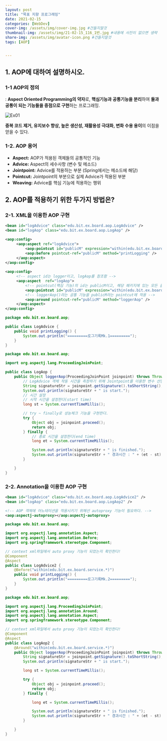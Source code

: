 ```yaml
---
layout: post
title: "목표 지향 프로그래밍"
date: 2021-02-15
categories: [WebDev]
cover-img: /assets/img/cover-img.jpg #건들지말것
thumbnail-img: /assets/img/21-02-15_116_1번.jpg #내용에 사진이 없으면 생략
share-img: /assets/img/avatar-icon.png #건들지말것
tags: [AOP]


---
```


## 1. AOP에 대하여 설명하시오.

### 1-1 AOP의 정의

: **Aspect Oriented Programming의 약자**로, **핵심기능과 공통기능을 분리**하여 **둘과 공통이 되는 기능들을 중점으로 구현**하는 프로그래밍.

![Ex01](/assets/img/21-02-15_116_1번.jpg)

**중복 코드 제거, 유지보수 향상, 높은 생산성,  재활용성 극대화, 변화 수용 용이**의 이점을 얻을 수 있다.

### 1-2. AOP 용어

- **Aspect:** AOP가 적용된 객체들의 공통적인 기능
- **Advice:** Aspect의 세수사항 (변수 및 메소드)
- **Jointpoint:** Advice를 적용하는 부분 (Spring에서는 메소드에 해당)
- **Pointcut:** Jointpoint의 부분으로 실제 Advice가 적용된 부분
- **Weaving:** Advice를 핵심 기능에 적용하는 행위

## 2. AOP를 적용하기 위한 두가지 방법은?

### 2-1. XML을 이용한 AOP 구현

```xml
<bean id="logAdvice" class="edu.bit.ex.board.aop.LogAdvice" />
<bean id="logAop" class="edu.bit.ex.board.aop.LogAop" />

<aop:config>
     <aop:aspect ref="logAdvice">
         <aop:pointcut id="publicM" expression="within(edu.bit.ex.board.service.*)"/>
         <aop:before pointcut-ref="publicM" method="printLogging" />
     </aop:aspect>
</aop:config>
   
<aop:config>
     <!-- aspect id는 logger이고, logAop를 참조함 -->
     <aop:aspect  ref="logAop">
         <!-- pointcut(핵심 기능)의 id는 publicM이고, 해당 패키지에 있는 모든 클래스에 공통 기능을 적용 -->
         <aop:pointcut id="publicM" expression="within(edu.bit.ex.board.service.*)"/>
         <!-- loggerAop()라는 공통 기능을 publicM라는 pointcut에 적용 -->
         <aop:around pointcut-ref="publicM" method="loggerAop" />          
     </aop:aspect>
</aop:config>
```

```java
package edu.bit.ex.board.aop;

public class LogAdvice {
	public void printLogging() {
		System.out.println("=========로그기록Mk.1=========");
	}
}
```

```java
package edu.bit.ex.board.aop;

import org.aspectj.lang.ProceedingJoinPoint;

public class LogAop {
	public Object loggerAop(ProceedingJoinPoint joinpoint) throws Throwable {
		// LogAdvice 객체 작동 시간을 측정하기 위해 Jointpoint를 이용한 변수 선언
		String signatureStr = joinpoint.getSignature().toShortString();
		System.out.println(signatureStr + " is start.");
		// 시간 설정
		// 시작 시간을 설정한다(start time)
		long st = System.currentTimeMillis();

		// try ~ finally로 성능체크 기능을 구현한다.
		try {
			Object obj = joinpoint.proceed();
			return obj;
		} finally {
			// 종료 시간을 설정한다(end time)
			long et = System.currentTimeMillis();

			System.out.println(signatureStr + " is finished.");
			System.out.println(signatureStr + " 경과시간 : " + (et - st));
		}

	}
}
```

### 2-2. Annotation을 이용한 AOP 구현

```xml
<bean id="logAdvice" class="edu.bit.ex.board.aop.LogAdvice2" />
<bean id="logAop" class="edu.bit.ex.board.aop.LogAop2" />

<!-- AOP 객체에 어노테이션을 적용시키기 위해선 autoproxy 기능이 필요하다. -->
<aop:aspectj-autoproxy></aop:aspectj-autoproxy>
```

```java
package edu.bit.ex.board.aop;

import org.aspectj.lang.annotation.Aspect;
import org.aspectj.lang.annotation.Before;
import org.springframework.stereotype.Component;

// context xml파일에서 auto proxy 기능이 되었는지 확인한다!
@Component
@Aspect
public class LogAdvice2 {
	@Before("within(edu.bit.ex.board.service.*)")
	public void printLogging() {
		System.out.println("=========로그기록Mk.2=========");
	}
}
```

```java
package edu.bit.ex.board.aop;

import org.aspectj.lang.ProceedingJoinPoint;
import org.aspectj.lang.annotation.Around;
import org.aspectj.lang.annotation.Aspect;
import org.springframework.stereotype.Component;

// context xml파일에서 auto proxy 기능이 되었는지 확인한다!
@Component
@Aspect
public class LogAop2 {
	@Around("within(edu.bit.ex.board.service.*)")
	public Object loggerAop(ProceedingJoinPoint joinpoint) throws Throwable {
		String signatureStr = joinpoint.getSignature().toShortString();
		System.out.println(signatureStr + " is start.");

		long st = System.currentTimeMillis();

		try {
			Object obj = joinpoint.proceed();
			return obj;
		} finally {

			long et = System.currentTimeMillis();

			System.out.println(signatureStr + " is finished.");
			System.out.println(signatureStr + " 경과시간 : " + (et - st));
		}

	}
}
```